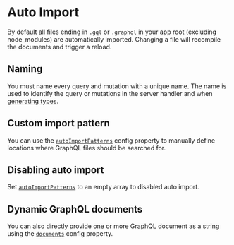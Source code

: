 # Auto Import

By default all files ending in `.gql` or `.graphql` in your app root (excluding
node_modules) are automatically imported. Changing a file will recompile the
documents and trigger a reload.

## Naming

You must name every query and mutation with a unique name. The name is used to
identify the query or mutations in the server handler and when
[generating types](/features/typescript).

## Custom import pattern

You can use the
[`autoImportPatterns`](/configuration/module.html#autoimportpatterns-string)
config property to manually define locations where GraphQL files should be
searched for.

## Disabling auto import

Set [`autoImportPatterns`](/configuration/module.html#autoimportpatterns-string)
to an empty array to disabled auto import.

## Dynamic GraphQL documents

You can also directly provide one or more GraphQL document as a string using the
[`documents`](/configuration/module.html#documents-string) config property.
